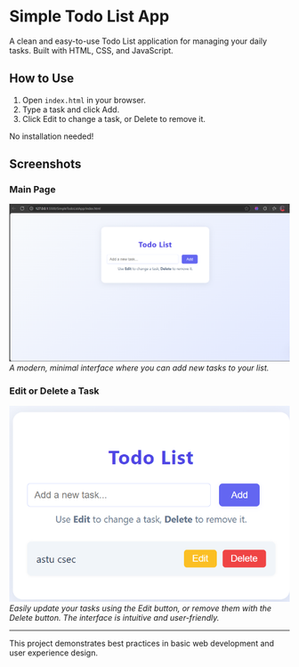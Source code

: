 # Simple Todo List App

A clean and easy-to-use Todo List application for managing your daily tasks. Built with HTML, CSS, and JavaScript.

## How to Use
1. Open `index.html` in your browser.
2. Type a task and click Add.
3. Click Edit to change a task, or Delete to remove it.

No installation needed!

## Screenshots

### Main Page
![Main Page](main-screenshotbord.png)
*A modern, minimal interface where you can add new tasks to your list.*

### Edit or Delete a Task
 ![Edit or Delete](edit_and_deletefeature.png)
*Easily update your tasks using the Edit button, or remove them with the Delete button. The interface is intuitive and user-friendly.*

---

This project demonstrates best practices in basic web development and user experience design. 